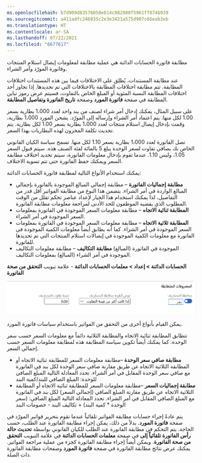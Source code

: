 ```yaml
---
ms.openlocfilehash: b7d909d83576058e614c982900f5961ff874b939
ms.sourcegitcommit: a411adfc246835c2e3e3421a575d907c66eab3eb
ms.translationtype: HT
ms.contentlocale: ar-SA
ms.lasthandoff: 07/22/2021
ms.locfileid: "6677617"
---
```

مطابقة فاتورة الحسابات الدائنة هي عملية مطابقة لمعلومات إيصال استلام المنتجات وفاتورة المورّد وأمر الشراء.

عند مطابقة المستندات، يُطلق على الاختلافات فيما بين هذه المستندات اختلافات المطابقة. تتم مطابقة اختلافات المطابقة بالاختلافات التي تم تحديدها. إذا تجاوز أحد اختلافات المطابقة النسبة المئوية أو المبلغ الخاص بالتفاوت، فسيتم عرض رموز تباين المطابقة في صفحة **فاتورة المورد** وصفحة **تاريخ الفاتورة وتفاصيل المطابقة**.

على سبيل المثال، يمكنك إدخال أمر شراء لصنف من بند واحد لعدد 1،000 بطارية بسعر 1.00 لكل منها. يتم اعتماد أمر الشراء وإرساله إلى المورّد. يشحن المورد 1،000 بطارية، وقمت بإدخال إيصال استلام منتجات لعدد 1،000 بطارية بسعر 1.00 لكل بطارية. يتم تحديث تكلفة المخزون لهذه البطاريات بهذا السعر.

تصل الفاتورة لعدد 1،000 بطارية بسعر 1.10 لكل منها. تسمح سياسة الكيان القانوني الخاص بك بصافي تفاوت لسعر الوحدة يبلغ 5 بالمائة لفئة الصنف هذه. سيتم قبول السعر 1.05، وليس 1.10. عندما تقوم بإدخال معلومات الفاتورة، سيتم تحديد اختلاف مطابقة السعر ويمكنك حفظ الفاتورة حتى تتم تسوية الاختلاف.

يمكنك استخدام الأنواع التالية لمطابقة فاتورة الحسابات الدائنة:

- **مطابقة إجماليات الفاتورة** – مطابقة إجمالي المبالغ الموجودة بالفاتورة بإجمالي المبالغ الواردة في أمر الشراء. يتضمن هذا النوع من مطابقة الفواتير أقل قدر من التفاصيل، لذا يمكنك استخدام هذا الخيار لإعداد عناصر تحكم تقلل من الوقت المطلوب الذي يقضيه الموظفون للحد الأدنى لمراجعة معلومات مطابقة الفاتورة.
- **المطابقة ثنائية الاتجاه** – مطابقة معلومات السعر الموجودة في الفاتورة بمعلومات السعر الموجودة في أمر الشراء.
- **المطابقة ثلاثية الاتجاه** – مطابقة معلومات السعر الموجودة في الفاتورة بمعلومات السعر الموجودة في أمر الشراء. كما أنه يطابق أيضاً معلومات الكمية الموجودة في الفاتورة مع معلومات الكمية الموجودة في إيصالات استلام المنتجات التي تم تحديدها للفاتورة.
- **مطابقة التكاليف** – مطابقة معلومات التكاليف‏‎ (المبالغ) الموجودة في الفاتورة بمعلومات التكاليف‏‎ (المبالغ) الموجودة في أمر الشراء.

**‎الحسابات الدائنة > إعداد > ‬‏‫معلمات الحسابات الدائنة**  - علامة تبويب **التحقق من صحة الفاتورة**

![لقطة شاشة لمطابقة التكاليف في علامة التبويب التحقق من صحة الفاتورة.](../media/charges-matching.png)

يمكن القيام بأنواع أخرى من التحقق من الفواتير باستخدام سياسات فاتورة المورد.

تتطابق المطابقة ثنائية الاتجاه والمطابقة الثلاثية دائماً مع معلومات السعر حسب سعر الوحدة. كما يمكنك أيضاً تكوين سياسة المطابقة هذه لمطابقة معلومات السعر حسب إجمالي السعر. 

- **مطابقة صافي سعر الوحدة** –مطابقة معلومات السعر للمطابقة ثنائية الاتجاه أو المطابقة الثلاثية الاتجاه عن طريق مقارنة صافي سعر الوحدة لكل بند في الفاتورة مع صافي سعر الوحدة المقابل في أمر الشراء. تحدد المعادلة التالية المبلغ الصافي للوحدة: المبلغ الصافي للبند/كمية البند
- **مطابقة إجماليات السعر** –مطابقة معلومات السعر للمطابقة ثنائية الاتجاه أو المطابقة الثلاثية الاتجاه عن طريق مقارنة المبلغ الصافي (إجمالي السعر) لكل بند في الفاتورة مع المبلغ الصافي المقابل في أمر الشراء. تحدد المعادلة التالية المبلغ الصافي: (سعر الوحدة * كمية البند) + تكاليف البند - خصومات البند

يتم عادةً إجراء حسابات مطابقة الفواتير تلقائياً عندما تقوم بتحرير فواتير المورّد في صفحة **فاتورة المورد**. بدلاً من ذلك، يمكن إجراء مطابقة الفاتورة عند الطلب، حسب الحاجة. يتم التحكم في مطابقة الفاتورة عند الطلب للكيان القانوني بواسطة **تحديث حالة رأس الفاتورة تلقائياً إلى** في صفحة **معلمات الحسابات الدائنة** في علامة التبويب **التحقق من صحة الفاتورة**. ويمكن أيضاً إجراء مطابقة الفاتورة كجزء من عملية مراجعة الفواتير. يمكنك عرض نتائج مطابقة الفاتورة في صفحة **فاتورة المورد** وصفحات مطابقة الفاتورة ذات الصلة.

